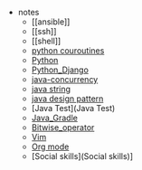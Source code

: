 * notes
    * [[ansible]]
    * [[ssh]] 
    * [[shell]]
    * [python couroutines](python-couroutines)
    * [Python](Python)
    * [Python_Django](Python_Django)
    * [java-concurrency](java)
    * [java string](java-string)
    * [java design pattern](java-design-pattern)
    * [Java Test](Java Test)
    * [Java_Gradle](Java_Gradle)
    * [Bitwise_operator](Bitwise_operator)
    * [Vim](Vim)
    * [Org mode](Org-mode)
    * [Social skills](Social skills)]

